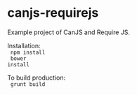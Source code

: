 canjs-requirejs
===============

Example project of CanJS and Require JS. 

Installation:<br/>
<code>
npm install
</code>
<br/>
<code>
bower install
</code>

To build production:<br/>
<code>
grunt build
</code>

